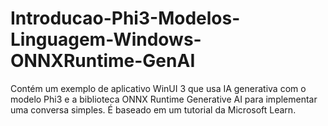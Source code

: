 # Introducao-Phi3-Modelos-Linguagem-Windows-ONNXRuntime-GenAI
Contém um exemplo de aplicativo WinUI 3 que usa IA generativa com o modelo Phi3 e a biblioteca ONNX Runtime Generative AI para implementar uma conversa simples. É baseado em um tutorial da Microsoft Learn.

